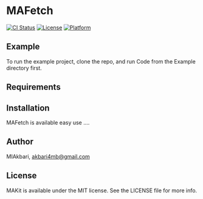 # MAFetch
[![CI Status](https://img.shields.io/travis/MIAkbari/MAKit.svg?style=flat)](https://travis-ci.org/MIAkbari/MAKit)
[![License](https://img.shields.io/cocoapods/l/MAKit.svg?style=flat)](https://cocoapods.org/pods/MAKit)
[![Platform](https://img.shields.io/cocoapods/p/MAKit.svg?style=flat)](https://cocoapods.org/pods/MAKit)

## Example

To run the example project, clone the repo, and run Code from the Example directory first.

## Requirements

## Installation

MAFetch is available easy use ....

## Author

MIAkbari, akbari4mb@gmail.com

## License

MAKit is available under the MIT license. See the LICENSE file for more info.
